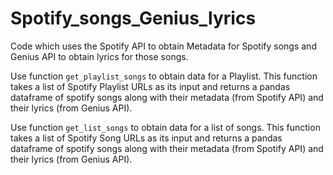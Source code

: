 # Spotify_songs_Genius_lyrics
Code which uses the Spotify API to obtain Metadata for Spotify songs and Genius API to obtain lyrics for those songs.

Use function `get_playlist_songs` to obtain data for a Playlist. This function takes a list of Spotify Playlist URLs as its input and returns a pandas dataframe of spotify songs along with their metadata (from Spotify API) and their lyrics (from Genius API).

Use function `get_list_songs` to obtain data for a list of songs. This function takes a list of Spotify Song URLs as its input and returns a pandas dataframe of spotify songs along with their metadata (from Spotify API) and their lyrics (from Genius API).
